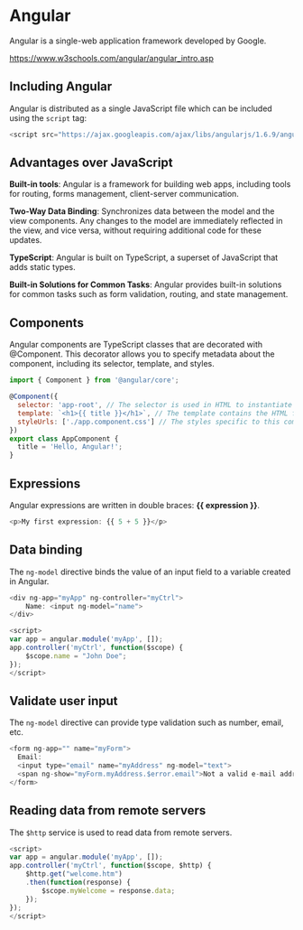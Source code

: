 # Angular
Angular is a single-web application framework developed by Google.

https://www.w3schools.com/angular/angular_intro.asp

## Including Angular
Angular is distributed as a single JavaScript file which can be included using the `script` tag:

```js
<script src="https://ajax.googleapis.com/ajax/libs/angularjs/1.6.9/angular.min.js"></script>
```

## Advantages over JavaScript
**Built-in tools**: Angular is a framework for building web apps, including tools for routing, forms management, client-server communication.

**Two-Way Data Binding**: Synchronizes data between the model and the view components. Any changes to the model are immediately reflected in the view, and vice versa, without requiring additional code for these updates.

**TypeScript**: Angular is built on TypeScript, a superset of JavaScript that adds static types.

**Built-in Solutions for Common Tasks**: Angular provides built-in solutions for common tasks such as form validation, routing, and state management.

## Components
Angular components are TypeScript classes that are decorated with @Component. This decorator allows you to specify metadata about the component, including its selector, template, and styles.

```js
import { Component } from '@angular/core';

@Component({
  selector: 'app-root', // The selector is used in HTML to instantiate this component
  template: `<h1>{{ title }}</h1>`, // The template contains the HTML for this component
  styleUrls: ['./app.component.css'] // The styles specific to this component
})
export class AppComponent {
  title = 'Hello, Angular!';
}
```

## Expressions
Angular expressions are written in double braces: **{{ expression }}**.
```js
<p>My first expression: {{ 5 + 5 }}</p>
```

## Data binding
The `ng-model` directive binds the value of an input field to a variable created in Angular.

```js
<div ng-app="myApp" ng-controller="myCtrl">
    Name: <input ng-model="name">
</div>

<script>
var app = angular.module('myApp', []);
app.controller('myCtrl', function($scope) {
    $scope.name = "John Doe";
});
</script>
```

## Validate user input
The `ng-model` directive can provide type validation such as number, email, etc.

```js
<form ng-app="" name="myForm">
  Email:
  <input type="email" name="myAddress" ng-model="text">
  <span ng-show="myForm.myAddress.$error.email">Not a valid e-mail address</span>
</form>
```

## Reading data from remote servers
The `$http` service is used to read data from remote servers.

```js
<script>
var app = angular.module('myApp', []);
app.controller('myCtrl', function($scope, $http) {
    $http.get("welcome.htm")
    .then(function(response) {
        $scope.myWelcome = response.data;
    });
});
</script>
```